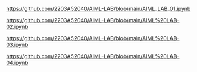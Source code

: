 https://github.com/2203A52040/AIML-LAB/blob/main/AIML_LAB_01.ipynb

https://github.com/2203A52040/AIML-LAB/blob/main/AIML%20LAB-02.ipynb

https://github.com/2203A52040/AIML-LAB/blob/main/AIML%20LAB-03.ipynb

https://github.com/2203A52040/AIML-LAB/blob/main/AIML%20LAB-04.ipynb


